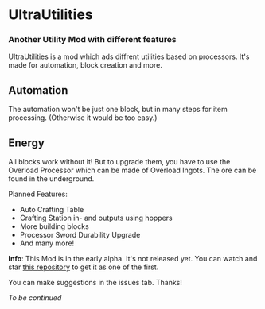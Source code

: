 # UltraUtilities
### Another Utility Mod with different features

UltraUtilities is a mod which ads diffrent utilities based on processors. It's made for automation, block creation and more. 

## Automation
The automation won't be just one block, but in many steps for item processing. (Otherwise it would be too easy.)

## Energy
All blocks work without it! But to upgrade them, you have to use the Overload Processor which can be made of Overload Ingots. The ore can be found in the underground.

Planned Features:
- Auto Crafting Table
- Crafting Station in- and outputs using hoppers
- More building blocks
- Processor Sword Durability Upgrade
- And many more!

**Info**: This Mod is in the early alpha. It's not released yet. You can watch and star [this repository](https://github.com/UltraUtilities/UltraUtilities) to get it as one of the first.

You can make suggestions in the issues tab. Thanks!

_To be continued_
